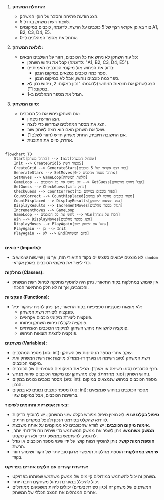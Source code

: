 ## <algorithm>

1. **התחלת המשחק:**
   - הצג הודעת פתיחה והסבר על חוקי המשחק.
   - צור רשת משחק בגודל 5x5.
   - צור באופן אקראי רצף של 5 כוכבים על הרשת. לדוגמה, כוכבים במיקומים A1, B2, C3, D4, E5.
   - אתחל את מספר המהלכים ל-0.

2. **לולאת המשחק:**
   - כל עוד השחקן לא ניחש את כל הכוכבים, חזור על השלבים הבאים:
      - קבל את ניחוש השחקן (לדוגמה: "A1, B2, C3, D4, E5").
      - בדוק את הניחוש מול מיקומי הכוכבים האמיתיים:
          - ספר כמה כוכבים נמצאים במיקום הנכון.
          - ספר כמה כוכבים נוחשו, אבל לא במיקום הנכון.
      - הצג לשחקן את תוצאות הניחוש (לדוגמה: "נכון במקום: 2, ניחוש נכון לא במקום: 1").
      - הגדל את מספר המהלכים ב-1.

3. **סיום המשחק:**
    - אם השחקן ניחש את כל הכוכבים:
        - הצג הודעת ניצחון.
        - הצג את מספר המהלכים שנדרשו כדי לנצח.
        - שאל את השחקן האם הוא רוצה לשחק שוב.
        - אם התשובה חיובית, התחל משחק חדש (חזור לשלב 1).
        - אחרת, סיים את התוכנית.

## <mermaid>
```mermaid
flowchart TD
    Start[התחל משחק] --> Init[אתחול המשחק]
    Init --> CreateGrid[צור רשת 5x5]
    CreateGrid --> GenerateStars[צור רצף אקראי של 5 כוכבים]
    GenerateStars --> SetMoves[אתחל מספר מהלכים ל-0]
    SetMoves --> GameLoop[לולאת המשחק]
    GameLoop -- לא ניחש את כל הכוכבים --> GetGuess[קבל ניחוש מהשחקן]
    GetGuess --> CheckGuess[בדוק ניחוש]
    CheckGuess --> CountCorrect[ספור כוכבים במיקום נכון]
    CountCorrect --> CountMisplaced[ספור כוכבים נוחשו לא במקום]
    CountMisplaced --> DisplayResults[הצג תוצאות לשחקן]
    DisplayResults --> IncrementMoves[הגדל מספר מהלכים]
    IncrementMoves --> GameLoop
    GameLoop -- ניחש את כל הכוכבים --> Win[הכרז על ניצחון]
    Win --> DisplayMoves[הצג מספר מהלכים]
    DisplayMoves --> PlayAgain[שאל אם לשחק שוב]
    PlayAgain -- כן --> Init
    PlayAgain -- לא --> End[סיום המשחק]
```

## <explanation>

**ייבואים (Imports):**
- לא מוצגים ייבואים ספציפיים בקוד התיאורי הזה, אך צוין שייעשה שימוש ב `random` כדי ליצור את מיקומי הכוכבים באופן אקראי.

**מחלקות (Classes):**
- אין שימוש במחלקות בקוד התיאורי. ניתן היה להוסיף מחלקה לניהול רשת המשחק והכוכבים, אך זה לא חלק מהתיאור הנוכחי.

**פונקציות (Functions):**
- לא מוצגות פונקציות ספציפיות בקוד התיאורי, אך ניתן להניח שהקוד יכיל:
    - פונקציה ליצירת רשת המשחק.
    - פונקציה ליצירת מיקומי כוכבים אקראיים.
    - פונקציה לקבלת ניחוש השחקן וניתוחו.
    - פונקציה להשוואת ניחוש השחקן למיקומי הכוכבים האמיתיים.
    - פונקציה להצגת תוצאות הניחוש.

**משתנים (Variables):**
- מספר המהלכים (סוג: int): עוקב אחרי מספר הניסיונות של השחקן.
- רשת המשחק (סוג: רשימה או מערך דו-ממדי): מייצגת את רשת המשחק ואת מיקומי הכוכבים.
- רצף הכוכבים (סוג: רשימה או מערך): מכיל את המיקומים האמיתיים של הכוכבים.
- ניחוש השחקן (סוג: מחרוזת): קלט מהשחקן עם מיקומי הכוכבים שהוא מנחש.
- מספר כוכבים נכונים במקום (סוג: int): מספר הכוכבים בניחוש שנמצאים במיקום הנכון.
- מספר כוכבים נכונים לא במקום (סוג: int): מספר הכוכבים בניחוש שנמצאים ברשימת הכוכבים, אבל במיקום שגוי.

**בעיות אפשריות ותחומים לשיפור:**
- **טיפול בקלט שגוי:** לא מצוין טיפול מפורש בקלט שגוי מהשחקן. יש להוסיף בדיקות לווידוא שהקלט בפורמט הנכון ולטפל במקרים חריגים.
- **אימות מיקום הכוכבים:** יש לוודא שהכוכבים לא ממוקמים על אותה משבצת.
- **ממשק משתמש:** ניתן לשפר את ממשק המשתמש כדי שיהיה נוח וידידותי יותר, לדוגמה, להשתמש בממשק גרפי ולא רק טקסט.
- **הוספת רמות קושי:** ניתן להוסיף רמות קושי על ידי שינוי מספר הכוכבים או גודל הרשת.
- **שימוש במחלקות:**  הוספת מחלקות תאפשר ארגון טוב יותר של הקוד ושימוש חוזר בקוד.

**שרשרת קשרים עם חלקים אחרים בפרויקט:**
- משחק זה יכול להשתמש במודולים קיימים של ממשק משתמש שפותחו בפרויקט.
- יכול להיכלל במערכת ניהול משחקים רחבה יותר.
- המשתנים של משחק זה (כגון ספירת צעדים) יכולים להיות מושפעים ממודולים אחרים המנהלים את המצב הכללי של המשחק.